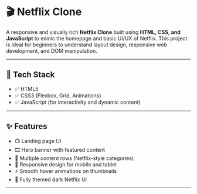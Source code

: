 # 🎬 Netflix Clone

A responsive and visually rich **Netflix Clone** built using **HTML, CSS, and JavaScript** to mimic the homepage and basic UI/UX of Netflix. This project is ideal for beginners to understand layout design, responsive web development, and DOM manipulation.

---

## 🧰 Tech Stack

- ✅ HTML5
- ✅ CSS3 (Flexbox, Grid, Animations)
- ✅ JavaScript (for interactivity and dynamic content)

---

## ✨ Features

- 📺 Landing page UI
- 🎞️ Hero banner with featured content
- 📂 Multiple content rows (Netflix-style categories)
- 📱 Responsive design for mobile and tablet
- ⚡ Smooth hover animations on thumbnails
- 🎨 Fully themed dark Netflix UI

---
